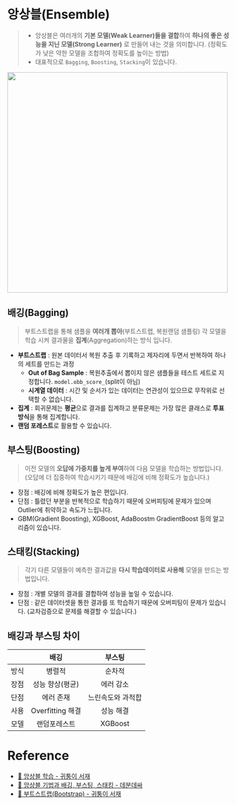 # 앙상블(Ensemble)
> - 앙상블은 여러개의 **기본 모델(Weak Learner)들을 결합**하여 **하나의 좋은 성능을 지닌 모델(Strong Learner)** 로 만들어 내는 것을 의미합니다. (정확도가 낮은 약한 모델을 조합하여 정확도를 높이는 방법)
> - 대표적으로 `Bagging`, `Boosting`, `Stacking`이 있습니다. 

<img src="https://velog.velcdn.com/images/qqo222/post/1dcd1b5a-72b2-4c2f-abff-21895385beff/image.png" width=500>

## 배깅(Bagging)
> 부트스트랩을 통해 샘플을 **여러개 뽑아**(부트스트랩, 복원랜덤 샘플링) 각 모델을 학습 시켜 결과물을 **집계**(Aggregation)하는 방식 입니다.

- **부트스트랩** : 원본 데이터서 복원 추출 후 기록하고 제자리에 두면서 반복하여 하나의 세트를 만드는 과정
  - **Out of Bag Sample** : 복원추출에서 뽑이지 않은 샘플들을 테스트 세트로 지정합니다. `model.obb_score_`(split이 아님)
  - **시계열 데이터** : 시간 및 순서가 있는 데이터는 연관성이 있으므로 무작위로 선택할 수 없습니다.
- **집계** : 회귀문제는 **평균**으로 결과를 집계하고 분류문제는 가장 많은 클래스로 **투표 방식**을 통해 집계합니다.
-  **랜덤 포레스트**로 활용할 수 있습니다.

## 부스팅(Boosting)
> 이전 모델의 **오답에 가중치를 높게 부여**하여 다음 모델을 학습하는 방법입니다. (오답에 더 집중하여 학습시키기 때문에 배깅에 비해 정확도가 높습니다.)

- 장점 : 배깅에 비해 정확도가 높은 편입니다.
- 단점 : 틀렸던 부분을 반복적으로 학습하기 때문에 오버피팅에 문제가 있으며 Outlier에 취약하고 속도가 느립니다.
- GBM(Gradient Boosting), XGBoost, AdaBoostm GradientBoost 등의 알고리즘이 있습니다.


## 스태킹(Stacking)
> 각기 다른 모델들이 예측한 결과값을 **다시 학습데이터로 사용해** 모델을 만드는 방법입니다.

- 장점 : 개별 모델의 결과를 결합하여 성능을 높일 수 있습니다.
- 단점 :  같은 데이터셋을 통한 결과를 또 학습하기 때문에 오버피팅이 문제가 있습니다. (교차검증으로 문제를 해결할 수 있습니다.)


## 배깅과 부스팅 차이

||배깅|부스팅|
|:---:|:---:|:---:|
|방식|병렬적|순차적|
|장점|성능 향상(평균)|에러 감소|
|단점|에러 존재|느린속도와 과적합|
|사용|Overfitting 해결|성능 해결|
|모델|랜덤포레스트|XGBoost|


# Reference
- [🔗 앙상블 학습 - 귀퉁이 서재](https://bkshin.tistory.com/entry/머신러닝-11-앙상블-학습-Ensemble-Learning-배깅Bagging과-부스팅Boosting)
- [🔗 앙상블 기법과 배깅, 부스팅, 스태킹 - 데분데싸](https://data-analysis-science.tistory.com/61)
- [🔗 부트스트랩(Bootstrap) - 귀퉁이 서재](https://bkshin.tistory.com/entry/DATA-12?category=1042793)
